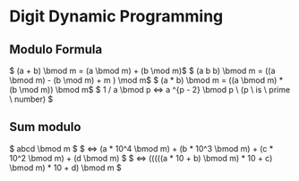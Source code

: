 # Digit Dynamic Programming


## Modulo Formula
$ (a + b) \bmod m = (a \bmod m) + (b \mod m)$
$ (a b b) \bmod m = ((a \bmod m) - (b \mod m) + m ) \mod m$
$ (a * b) \bmod m = ((a \bmod m) * (b \mod m)) \bmod m$
$ 1 / a \bmod p <=> a ^{p - 2} \bmod p \ (p \ is \  prime \ number) $



## Sum modulo
$ abcd \bmod m $
$ <=> (a * 10^4 \bmod  m) + (b * 10^3 \bmod m) + (c * 10^2 \bmod m) + (d \bmod m) $
$ <=> (((((a * 10 + b) \bmod m) * 10 + c) \bmod m) * 10 + d) \bmod m $
